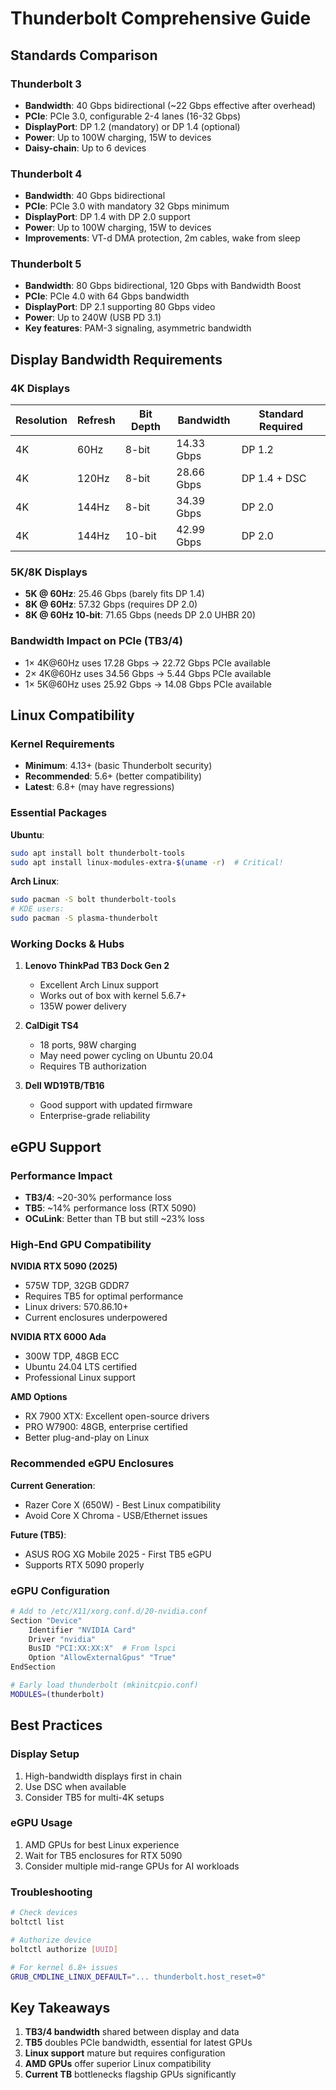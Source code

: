 # Thunderbolt Comprehensive Guide

## Standards Comparison

### Thunderbolt 3
- **Bandwidth**: 40 Gbps bidirectional (~22 Gbps effective after overhead)
- **PCIe**: PCIe 3.0, configurable 2-4 lanes (16-32 Gbps)
- **DisplayPort**: DP 1.2 (mandatory) or DP 1.4 (optional)
- **Power**: Up to 100W charging, 15W to devices
- **Daisy-chain**: Up to 6 devices

### Thunderbolt 4
- **Bandwidth**: 40 Gbps bidirectional
- **PCIe**: PCIe 3.0 with mandatory 32 Gbps minimum
- **DisplayPort**: DP 1.4 with DP 2.0 support
- **Power**: Up to 100W charging, 15W to devices
- **Improvements**: VT-d DMA protection, 2m cables, wake from sleep

### Thunderbolt 5
- **Bandwidth**: 80 Gbps bidirectional, 120 Gbps with Bandwidth Boost
- **PCIe**: PCIe 4.0 with 64 Gbps bandwidth
- **DisplayPort**: DP 2.1 supporting 80 Gbps video
- **Power**: Up to 240W (USB PD 3.1)
- **Key features**: PAM-3 signaling, asymmetric bandwidth

## Display Bandwidth Requirements

### 4K Displays
| Resolution | Refresh | Bit Depth | Bandwidth | Standard Required |
|------------|---------|-----------|-----------|-------------------|
| 4K | 60Hz | 8-bit | 14.33 Gbps | DP 1.2 |
| 4K | 120Hz | 8-bit | 28.66 Gbps | DP 1.4 + DSC |
| 4K | 144Hz | 8-bit | 34.39 Gbps | DP 2.0 |
| 4K | 144Hz | 10-bit | 42.99 Gbps | DP 2.0 |

### 5K/8K Displays
- **5K @ 60Hz**: 25.46 Gbps (barely fits DP 1.4)
- **8K @ 60Hz**: 57.32 Gbps (requires DP 2.0)
- **8K @ 60Hz 10-bit**: 71.65 Gbps (needs DP 2.0 UHBR 20)

### Bandwidth Impact on PCIe (TB3/4)
- 1× 4K@60Hz uses 17.28 Gbps → 22.72 Gbps PCIe available
- 2× 4K@60Hz uses 34.56 Gbps → 5.44 Gbps PCIe available
- 1× 5K@60Hz uses 25.92 Gbps → 14.08 Gbps PCIe available

## Linux Compatibility

### Kernel Requirements
- **Minimum**: 4.13+ (basic Thunderbolt security)
- **Recommended**: 5.6+ (better compatibility)
- **Latest**: 6.8+ (may have regressions)

### Essential Packages

**Ubuntu**:
```bash
sudo apt install bolt thunderbolt-tools
sudo apt install linux-modules-extra-$(uname -r)  # Critical!
```

**Arch Linux**:
```bash
sudo pacman -S bolt thunderbolt-tools
# KDE users:
sudo pacman -S plasma-thunderbolt
```

### Working Docks & Hubs

1. **Lenovo ThinkPad TB3 Dock Gen 2**
   - Excellent Arch Linux support
   - Works out of box with kernel 5.6.7+
   - 135W power delivery

2. **CalDigit TS4**
   - 18 ports, 98W charging
   - May need power cycling on Ubuntu 20.04
   - Requires TB authorization

3. **Dell WD19TB/TB16**
   - Good support with updated firmware
   - Enterprise-grade reliability

## eGPU Support

### Performance Impact
- **TB3/4**: ~20-30% performance loss
- **TB5**: ~14% performance loss (RTX 5090)
- **OCuLink**: Better than TB but still ~23% loss

### High-End GPU Compatibility

**NVIDIA RTX 5090 (2025)**
- 575W TDP, 32GB GDDR7
- Requires TB5 for optimal performance
- Linux drivers: 570.86.10+
- Current enclosures underpowered

**NVIDIA RTX 6000 Ada**
- 300W TDP, 48GB ECC
- Ubuntu 24.04 LTS certified
- Professional Linux support

**AMD Options**
- RX 7900 XTX: Excellent open-source drivers
- PRO W7900: 48GB, enterprise certified
- Better plug-and-play on Linux

### Recommended eGPU Enclosures

**Current Generation**:
- Razer Core X (650W) - Best Linux compatibility
- Avoid Core X Chroma - USB/Ethernet issues

**Future (TB5)**:
- ASUS ROG XG Mobile 2025 - First TB5 eGPU
- Supports RTX 5090 properly

### eGPU Configuration

```bash
# Add to /etc/X11/xorg.conf.d/20-nvidia.conf
Section "Device"
    Identifier "NVIDIA Card"
    Driver "nvidia"
    BusID "PCI:XX:XX:X"  # From lspci
    Option "AllowExternalGpus" "True"
EndSection

# Early load thunderbolt (mkinitcpio.conf)
MODULES=(thunderbolt)
```

## Best Practices

### Display Setup
1. High-bandwidth displays first in chain
2. Use DSC when available
3. Consider TB5 for multi-4K setups

### eGPU Usage
1. AMD GPUs for best Linux experience
2. Wait for TB5 enclosures for RTX 5090
3. Consider multiple mid-range GPUs for AI workloads

### Troubleshooting
```bash
# Check devices
boltctl list

# Authorize device
boltctl authorize [UUID]

# For kernel 6.8+ issues
GRUB_CMDLINE_LINUX_DEFAULT="... thunderbolt.host_reset=0"
```

## Key Takeaways

1. **TB3/4 bandwidth** shared between display and data
2. **TB5** doubles PCIe bandwidth, essential for latest GPUs
3. **Linux support** mature but requires configuration
4. **AMD GPUs** offer superior Linux compatibility
5. **Current TB** bottlenecks flagship GPUs significantly